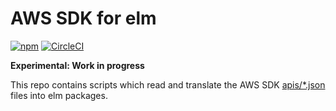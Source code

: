 AWS SDK for elm
===============

[![npm](https://img.shields.io/npm/v/aws-sdk-elm.svg)](https://www.npmjs.com/package/aws-sdk-elm)
[![CircleCI](https://img.shields.io/circleci/project/github/ktonon/aws-sdk-elm.svg)](https://circleci.com/gh/ktonon/aws-sdk-elm)

__Experimental: Work in progress__

This repo contains scripts which read and translate the AWS SDK [apis/*.json][] files into elm packages.

[apis/*.json]:https://github.com/aws/aws-sdk-js/tree/master/apis
[AWS SDK for JavaScript]:https://github.com/aws/aws-sdk-js
